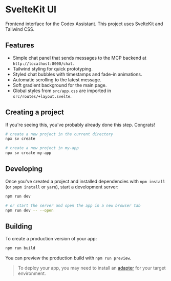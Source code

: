 # SvelteKit UI

Frontend interface for the Codex Assistant. This project uses SvelteKit and Tailwind CSS.

## Features

- Simple chat panel that sends messages to the MCP backend at `http://localhost:8000/chat`.
- Tailwind styling for quick prototyping.
- Styled chat bubbles with timestamps and fade-in animations.
- Automatic scrolling to the latest message.
- Soft gradient background for the main page.
- Global styles from `src/app.css` are imported in `src/routes/+layout.svelte`.

## Creating a project

If you're seeing this, you've probably already done this step. Congrats!

```bash
# create a new project in the current directory
npx sv create

# create a new project in my-app
npx sv create my-app
```

## Developing

Once you've created a project and installed dependencies with `npm install` (or `pnpm install` or `yarn`), start a development server:

```bash
npm run dev

# or start the server and open the app in a new browser tab
npm run dev -- --open
```

## Building

To create a production version of your app:

```bash
npm run build
```

You can preview the production build with `npm run preview`.

> To deploy your app, you may need to install an [adapter](https://svelte.dev/docs/kit/adapters) for your target environment.
